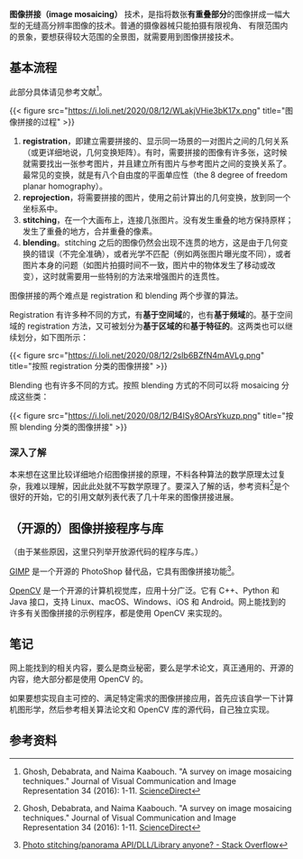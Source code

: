 
**图像拼接（image mosaicing）** 技术，是指将数张**有重叠部分**的图像拼成一幅大型的无缝高分辨率图像的技术。普通的摄像器械只能拍摄有限视角、 有限范围内的景象，要想获得较大范围的全景图，就需要用到图像拼接技术。

<!--more-->

## 基本流程

此部分具体请见参考文献[^1]。

{{< figure src="https://i.loli.net/2020/08/12/WLakjVHie3bK17x.png" title="图像拼接的过程" >}}

1. **registration**，即建立需要拼接的、显示同一场景的一对图片之间的几何关系（或更详细地说，几何变换矩阵）。有时，需要拼接的图像有许多张，这时候就需要找出一张参考图片，并且建立所有图片与参考图片之间的变换关系了。最常见的变换，就是有八个自由度的平面单应性（the 8 degree of freedom planar homography）。
2. **reprojection**，将需要拼接的图片，使用之前计算出的几何变换，放到同一个坐标系中。
3. **stitching**，在一个大画布上，连接几张图片。没有发生重叠的地方保持原样；发生了重叠的地方，合并重叠的像素。
4. **blending**。stitching 之后的图像仍然会出现不连贯的地方，这是由于几何变换的错误（不完全准确），或者光学不匹配（例如两张图片曝光度不同），或者图片本身的问题（如图片拍摄时间不一致，图片中的物体发生了移动或改变），这时就需要用一些特别的方法来增强图片的连贯性。

图像拼接的两个难点是 registration 和 blending 两个步骤的算法。

Registration 有许多种不同的方式，有**基于空间域**的，也有**基于频域**的。基于空间域的 registration 方法，又可被划分为**基于区域的**和**基于特征的**。这两类也可以继续划分，如下图所示：

{{< figure src="https://i.loli.net/2020/08/12/2sIb6BZfN4mAVLg.png" title="按照 registration 分类的图像拼接" >}}

Blending 也有许多不同的方式。按照 blending 方式的不同可以将 mosaicing 分成这些类：

{{< figure src="https://i.loli.net/2020/08/12/B4ISy8OArsYkuzp.png" title="按照 blending 分类的图像拼接" >}}

### 深入了解

本来想在这里比较详细地介绍图像拼接的原理，不料各种算法的数学原理太过复杂，我难以理解，因此此处就不写数学原理了。要深入了解的话，参考资料[^1]是个很好的开始，它的引用文献列表代表了几十年来的图像拼接进展。

## （开源的）图像拼接程序与库

（由于某些原因，这里只列举开放源代码的程序与库。）

[GIMP](https://www.gimp.org/) 是一个开源的 PhotoShop 替代品，它具有图像拼接功能[^2]。

[OpenCV](https://opencv.org) 是一个开源的计算机视觉库，应用十分广泛。它有 C++、Python 和 Java 接口，支持 Linux、macOS、Windows、iOS 和 Android。网上能找到的许多有关图像拼接的示例程序，都是使用 OpenCV 来实现的。

## 笔记

网上能找到的相关内容，要么是商业秘密，要么是学术论文，真正通用的、开源的内容，绝大部分都是使用 OpenCV 的。

如果要想实现自主可控的、满足特定需求的图像拼接应用，首先应该自学一下计算机图形学，然后参考相关算法论文和 OpenCV 库的源代码，自己独立实现。

## 参考资料

[^1]: Ghosh, Debabrata, and Naima Kaabouch. "A survey on image mosaicing techniques." Journal of Visual Communication and Image Representation 34 (2016): 1-11. [ScienceDirect](https://www.sciencedirect.com/science/article/pii/S1047320315002059)
[^2]: [Photo stitching/panorama API/DLL/Library anyone? - Stack Overflow](https://stackoverflow.com/questions/4335689/photo-stitching-panorama-api-dll-library-anyone)